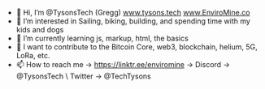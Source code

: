- 👋 Hi, I’m @TysonsTech (Gregg) www.tysons.tech  www.EnviroMine.co
- 👀 I’m interested in Sailing, biking, building, and spending time with my kids and dogs 
- 🌱 I’m currently learning js, markup, html, the basics
- 💞️ I want to contribute to the Bitcoin Core, web3, blockchain, helium, 5G, LoRa, etc.
- 📫 How to reach me -> https://linktr.ee/enviromine -> Discord -> @TysonsTech \\ Twitter -> @TechTysons

<!---
TysonsTech/TysonsTech is a ✨ special ✨ repository because its `README.md` (this file) appears on your GitHub profile.
You can click the Preview link to take a look at your changes.
--->

